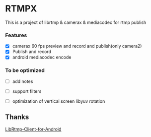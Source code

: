 # RTMPX


This is a project of librtmp & camerax & mediacodec for rtmp publish


### Features
- [x] camerax 60 fps preview and record and publish(only camera2)
- [x] Publish and record
- [x] android mediacodec encode

### To be optimized
- [ ] add notes
- [ ] support filters
- [ ] optimization of vertical screen libyuv rotation










## Thanks
[LibRtmp-Client-for-Android][1]

[1]: https://github.com/ant-media/LibRtmp-Client-for-Android

